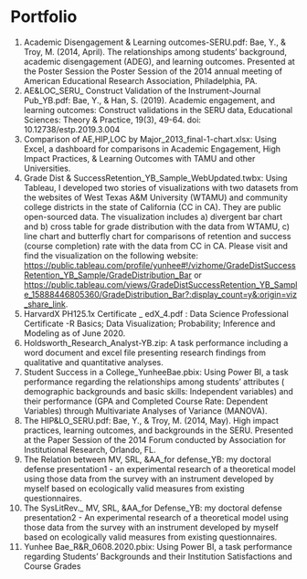 # Portfolio
1.	Academic Disengagement & Learning outcomes-SERU.pdf:
Bae, Y., & Troy, M. (2014, April). The relationships among students’ background, academic 
disengagement (ADEG), and learning outcomes. Presented at the Poster Session the Poster Session of the 2014 annual meeting of American Educational Research Association, Philadelphia, PA. 
2.	AE&LOC_SERU_ Construct Validation of the Instrument-Journal Pub_YB.pdf:
Bae, Y., & Han, S. (2019). Academic engagement, and learning outcomes: Construct validations in the SERU data, Educational Sciences: Theory & Practice, 19(3), 49-64. doi: 10.12738/estp.2019.3.004
3.	Comparison of AE,HIP,LOC by Major_2013_final-1-chart.xlsx: 
Using Excel, a dashboard for comparisons in Academic Engagement, High Impact Practices, & Learning Outcomes with TAMU and other Universities.
4.	Grade Dist & SuccessRetention_YB_Sample_WebUpdated.twbx:
Using Tableau, I developed two stories of visualizations with two datasets from the websites of West Texas A&M University (WTAMU) and community college districts in the state of California (CC in CA). They are public open-sourced data. The visualization includes a) divergent bar chart and b) cross table for grade distribution with the data from WTAMU, c) line chart and butterfly chart for comparisons of retention and success (course completion) rate with the data from CC in CA. Please visit and find the visualization on the following website:
https://public.tableau.com/profile/yunhee#!/vizhome/GradeDistSuccessRetention_YB_Sample/GradeDistribution_Bar
or
https://public.tableau.com/views/GradeDistSuccessRetention_YB_Sample_15888446805360/GradeDistribution_Bar?:display_count=y&:origin=viz_share_link.
5.	HarvardX PH125.1x Certificate _ edX_4.pdf : 
Data Science Professional Certificate -R Basics; Data Visualization; Probability; Inference and Modeling as of June 2020.
6.	Holdsworth_Research_Analyst-YB.zip:
A task performance including a word document and excel file presenting research findings from qualitative and quantitative analyses.
7.	Student Success in a College_YunheeBae.pbix:
Using Power BI, a task performance regarding the relationships among students’ attributes ( demographic backgrounds and basic skills: Independent variables) and their performance (GPA and Completed Course Rate: Dependent Variables) through Multivariate Analyses of Variance (MANOVA).
8.	The HIP&LO_SERU.pdf: 
Bae, Y., & Troy, M. (2014, May). High impact practices, learning outcomes, and backgrounds in the SERU. Presented at the Paper Session of the 2014 Forum conducted by Association for Institutional Research, Orlando, FL. 
9. The Relation between MV, SRL, &AA_for defense_YB:
my doctoral defense presentation1 - an experimental research of a theoretical model using those data from the survey with an instrument developed by myself based on ecologically valid measures from existing questionnaires.
10. The SysLitRev._ MV, SRL, &AA_for Defense_YB:
my doctoral defense presentation2 - An experimental research of a theoretical model using those data from the survey with an instrument developed by myself based on ecologically valid measures from existing questionnaires.
11.	Yunhee Bae_R&R_0608.2020.pbix:
Using Power BI, a task performance regarding Students’ Backgrounds and their Institution Satisfactions and Course Grades
